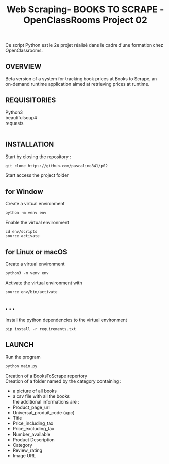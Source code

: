 <h1 align="center">Web Scraping-  BOOKS TO SCRAPE   -  OpenClassRooms Project 02 </h1><br>
<br>
Ce script Python est le 2e projet réalisé dans le cadre d'une formation chez OpenClassrooms. 
<br>
  
## OVERVIEW

Beta version of a system for tracking book prices at Books to Scrape, an on-demand runtime application aimed at retrieving prices at runtime.
<br>


## REQUISITORIES 

Python3<br>
beautifulsoup4 <br>
requests <br>
<br>
## INSTALLATION
Start by closing the repository :
```
git clone https://github.com/pascaline841/p02
```
Start access the project folder

## for Window
Create a virtual environment
```
python -m venv env
```
Enable the virtual environment
```
cd env/scripts
source activate
```

## for Linux or macOS
Create a virtual environment 
```
python3 -m venv env
```
Activate the virtual environment with 
```
source env/bin/activate 
```
## . . . 
Install the python dependencies to the virtual environment
```
pip install -r requirements.txt
```
## LAUNCH 

Run the program
```
python main.py
```
Creation of  a BooksToScrape repertory<br>
Creation of a folder named by the category containing : <br>
- a picture of all books 
- a csv file with all the books<br>
the additional informations are :<br>
- Product_page_url<br>
- Universal_produit_code (upc)<br>
- Title<br>
- Price_including_tax <br>
- Price_excluding_tax <br>
- Number_available <br>
- Product Description <br>
- Category <br>
- Review_rating <br>
- Image URL <br>

